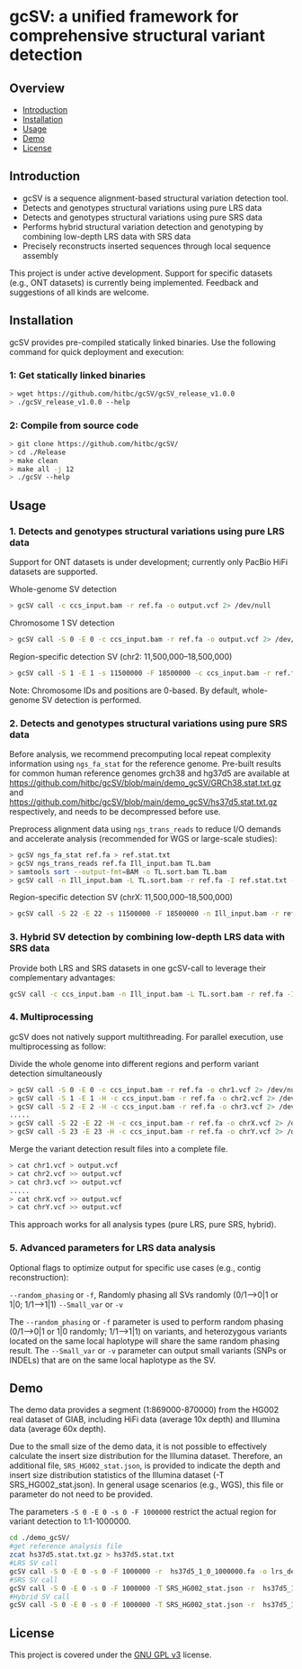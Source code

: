 # gcSV: a unified framework for comprehensive structural variant detection

## Overview

* [Introduction](#introduction)
* [Installation](#installation)
* [Usage](#usage)
* [Demo](#demo)
* [License](#license)


## Introduction
- gcSV is a sequence alignment-based structural variation detection tool.
- Detects and genotypes structural variations using pure LRS data
- Detects and genotypes structural variations using pure SRS data
- Performs hybrid structural variation detection and genotyping by combining low-depth LRS data with SRS data
- Precisely reconstructs inserted sequences through local sequence assembly

This project is under active development. Support for specific datasets (e.g., ONT datasets) is currently being implemented. Feedback and suggestions of all kinds are welcome.

##  Installation
gcSV provides pre-compiled statically linked binaries. Use the following command for quick deployment and execution:

### 1: Get statically linked binaries
```bash
> wget https://github.com/hitbc/gcSV/gcSV_release_v1.0.0
> ./gcSV_release_v1.0.0 --help
```

### 2: Compile from source code
```bash
> git clone https://github.com/hitbc/gcSV/
> cd ./Release
> make clean
> make all -j 12
> ./gcSV --help
```

## Usage

### 1. Detects and genotypes structural variations using pure LRS data
Support for ONT datasets is under development; currently only PacBio HiFi datasets are supported.

Whole-genome SV detection

```bash
> gcSV call -c ccs_input.bam -r ref.fa -o output.vcf 2> /dev/null
```

Chromosome 1 SV detection
```bash
> gcSV call -S 0 -E 0 -c ccs_input.bam -r ref.fa -o output.vcf 2> /dev/null
```

Region-specific detection SV (chr2: 11,500,000–18,500,000)
```bash
> gcSV call -S 1 -E 1 -s 11500000 -F 18500000 -c ccs_input.bam -r ref.fa -o output.vcf 2> /dev/null
```
Note: Chromosome IDs and positions are 0-based. By default, whole-genome SV detection is performed.

### 2. Detects and genotypes structural variations using pure SRS data

Before analysis, we recommend precomputing local repeat complexity information using `ngs_fa_stat` for the reference genome. Pre-built results for common human reference genomes grch38 and hg37d5 are available at https://github.com/hitbc/gcSV/blob/main/demo_gcSV/GRCh38.stat.txt.gz and https://github.com/hitbc/gcSV/blob/main/demo_gcSV/hs37d5.stat.txt.gz respectively, and needs to be decompressed before use.

Preprocess alignment data using `ngs_trans_reads` to reduce I/O demands and accelerate analysis (recommended for WGS or large-scale studies):

```bash
> gcSV ngs_fa_stat ref.fa > ref.stat.txt
> gcSV ngs_trans_reads ref.fa Ill_input.bam TL.bam 
> samtools sort --output-fmt=BAM -o TL.sort.bam TL.bam
> gcSV call -n Ill_input.bam -L TL.sort.bam -r ref.fa -I ref.stat.txt -o output.vcf 2> /dev/null
```

Region-specific detection SV (chrX: 11,500,000–18,500,000)
```bash
> gcSV call -S 22 -E 22 -s 11500000 -F 18500000 -n Ill_input.bam -r ref.fa -o output.vcf 2> /dev/null
```

### 3. Hybrid SV detection by combining low-depth LRS data with SRS data
Provide both LRS and SRS datasets in one gcSV-call to leverage their complementary advantages:

```bash
gcSV call -c ccs_input.bam -n Ill_input.bam -L TL.sort.bam -r ref.fa -I ref.stat.txt -o output.vcf 2> /dev/null
```

### 4. Multiprocessing
gcSV does not natively support multithreading. For parallel execution, use multiprocessing as follow:

Divide the whole genome into different regions and perform variant detection simultaneously
```bash
> gcSV call -S 0 -E 0 -c ccs_input.bam -r ref.fa -o chr1.vcf 2> /dev/null
> gcSV call -S 1 -E 1 -H -c ccs_input.bam -r ref.fa -o chr2.vcf 2> /dev/null
> gcSV call -S 2 -E 2 -H -c ccs_input.bam -r ref.fa -o chr3.vcf 2> /dev/null
.....
> gcSV call -S 22 -E 22 -H -c ccs_input.bam -r ref.fa -o chrX.vcf 2> /dev/null
> gcSV call -S 23 -E 23 -H -c ccs_input.bam -r ref.fa -o chrY.vcf 2> /dev/null
```

Merge the variant detection result files into a complete file.
```bash
> cat chr1.vcf > output.vcf
> cat chr2.vcf >> output.vcf
> cat chr3.vcf >> output.vcf
.....
> cat chrX.vcf >> output.vcf
> cat chrY.vcf >> output.vcf
```

This approach works for all analysis types (pure LRS, pure SRS, hybrid).

### 5. Advanced parameters for LRS data analysis

Optional flags to optimize output for specific use cases (e.g., contig reconstruction):


 `--random_phasing` or `-f`, Randomly phasing all SVs randomly (0/1-->0|1 or 1|0; 1/1-->1|1)
 `--Small_var` or  `-v` 

The `--random_phasing` or `-f` parameter is used to perform random phasing (0/1-->0|1 or 1|0 randomly; 1/1-->1|1) on variants, and heterozygous variants located on the same local haplotype will share the same random phasing result.
The `--Small_var` or  `-v`  parameter can output small variants (SNPs or INDELs) that are on the same local haplotype as the SV.

## Demo

The demo data provides a segment (1:869000-870000) from the HG002 real dataset of GIAB, including HiFi data (average 10x depth) and Illumina data (average 60x depth).

Due to the small size of the demo data, it is not possible to effectively calculate the insert size distribution for the Illumina dataset. Therefore, an additional file, `SRS_HG002_stat.json`, is provided to indicate the depth and insert size distribution statistics of the Illumina dataset (-T SRS_HG002_stat.json). In general usage scenarios (e.g., WGS), this file or parameter do not need to be provided.

The parameters `-S 0 -E 0 -s 0 -F 1000000` restrict the actual region for variant detection to 1:1-1000000.

```bash
cd ./demo_gcSV/
#get reference analysis file
zcat hs37d5.stat.txt.gz > hs37d5.stat.txt
#LRS SV call
gcSV call -S 0 -E 0 -s 0 -F 1000000 -r  hs37d5_1_0_1000000.fa -o lrs_demo.vcf -c LRS_HG002_1_869000_870000_10X_demo.bam
#SRS SV call
gcSV call -S 0 -E 0 -s 0 -F 1000000 -T SRS_HG002_stat.json -r  hs37d5_1_0_1000000.fa -o srs_demo.vcf -I hs37d5.stat.txt -n  SRS_HG002_1_869000_870000_60X_demo.bam
#Hybrid SV call
gcSV call -S 0 -E 0 -s 0 -F 1000000 -T SRS_HG002_stat.json -r  hs37d5_1_0_1000000.fa -o hybrid_demo.vcf -I hs37d5.stat.txt -n SRS_HG002_1_869000_870000_60X_demo.bam -c LRS_HG002_1_869000_870000_10X_demo.bam
```

## License
This project is covered under the <a href="LICENSE">GNU GPL v3</a> license.

